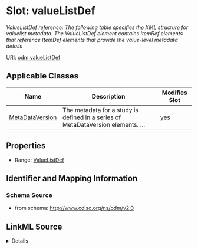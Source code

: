# Slot: valueListDef


_ValueListDef reference: The following table specifies the XML structure for valuelist metadata. The ValueListDef element contains ItemRef elements that reference ItemDef elements that provide the value-level metadata details_



URI: [odm:valueListDef](http://www.cdisc.org/ns/odm/v2.0/valueListDef)



<!-- no inheritance hierarchy -->




## Applicable Classes

| Name | Description | Modifies Slot |
| --- | --- | --- |
[MetaDataVersion](MetaDataVersion.md) | The metadata for a study is defined in a series of MetaDataVersion elements. ... |  yes  |







## Properties

* Range: [ValueListDef](ValueListDef.md)





## Identifier and Mapping Information







### Schema Source


* from schema: http://www.cdisc.org/ns/odm/v2.0




## LinkML Source

<details>
```yaml
name: valueListDef
description: 'ValueListDef reference: The following table specifies the XML structure
  for valuelist metadata. The ValueListDef element contains ItemRef elements that
  reference ItemDef elements that provide the value-level metadata details'
from_schema: http://www.cdisc.org/ns/odm/v2.0
rank: 1000
identifier: false
alias: valueListDef
domain_of:
- MetaDataVersion
range: ValueListDef

```
</details>